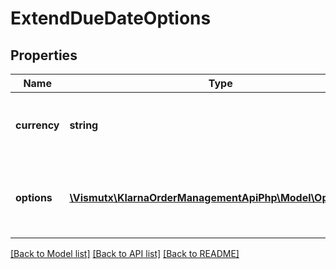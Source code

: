 # ExtendDueDateOptions

## Properties
Name | Type | Description | Notes
------------ | ------------- | ------------- | -------------
**currency** | **string** | The currency for the fees. Specified in ISO 4217 format. | [optional] 
**options** | [**\Vismutx\KlarnaOrderManagementApiPhp\Model\OptionDto[]**](OptionDto.md) | The available options and corresponding fees for extending the due date | [optional] 

[[Back to Model list]](../README.md#documentation-for-models) [[Back to API list]](../README.md#documentation-for-api-endpoints) [[Back to README]](../README.md)


